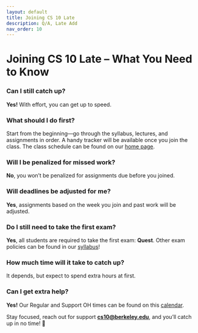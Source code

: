 ```yaml
---
layout: default
title: Joining CS 10 Late
description: Q/A, Late Add
nav_order: 10
---
```



# Joining CS 10 Late – What You Need to Know

### Can I still catch up?  
**Yes!** With effort, you can get up to speed.

### What should I do first?  
Start from the beginning—go through the syllabus, lectures, and assignments in order. A handy tracker will be available once you join the class. The class schedule can be found on our [home page](https://cs10.org/sp25/).

### Will I be penalized for missed work?  
**No**, you won’t be penalized for assignments due before you joined.

### Will deadlines be adjusted for me?  
**Yes**, assignments based on the week you join and past work will be adjusted.

### Do I still need to take the first exam?  
**Yes**, all students are required to take the first exam: **Quest**. Other exam policies can be found in our [syllabus](https://cs10.org/sp25/syllabus/#exams)!

### How much time will it take to catch up?  
It depends, but expect to spend extra hours at first.

### Can I get extra help?  
**Yes!** Our Regular and Support OH times can be found on this [calendar](https://cs10.org/sp25/calendar/).

Stay focused, reach out for support **cs10@berkeley.edu**, and you’ll catch up in no time! 🚀
